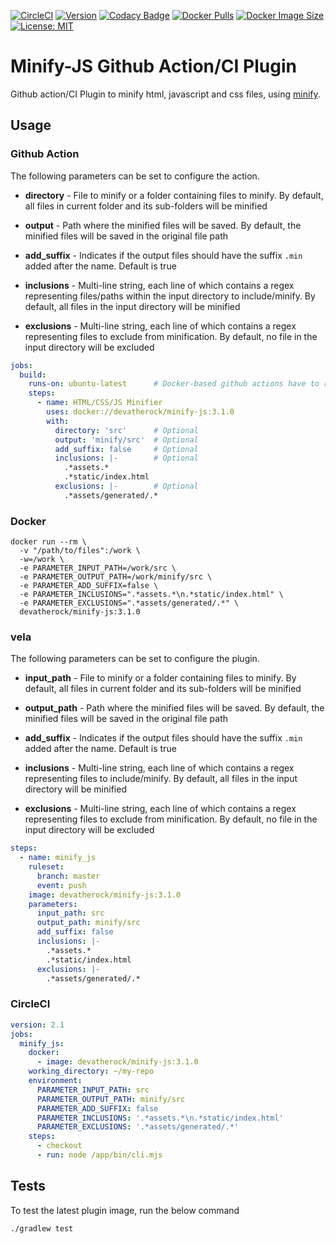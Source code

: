 [![CircleCI](https://circleci.com/gh/devatherock/minify-js.svg?style=svg)](https://circleci.com/gh/devatherock/minify-js)
[![Version](https://img.shields.io/docker/v/devatherock/minify-js?sort=semver)](https://hub.docker.com/r/devatherock/minify-js/)
[![Codacy Badge](https://app.codacy.com/project/badge/Grade/a8694aab3fe44e6da2696ad628daf618)](https://www.codacy.com/gh/devatherock/minify-js/dashboard?utm_source=github.com&amp;utm_medium=referral&amp;utm_content=devatherock/minify-js&amp;utm_campaign=Badge_Grade)
[![Docker Pulls](https://img.shields.io/docker/pulls/devatherock/minify-js.svg)](https://hub.docker.com/r/devatherock/minify-js/)
[![Docker Image Size](https://img.shields.io/docker/image-size/devatherock/minify-js.svg?sort=date)](https://hub.docker.com/r/devatherock/minify-js/)
[![License: MIT](https://img.shields.io/badge/License-MIT-yellow.svg)](https://github.com/JossyDevers/minify-js/blob/master/LICENSE)
# Minify-JS Github Action/CI Plugin
Github action/CI Plugin to minify html, javascript and css files, using [minify](https://www.npmjs.com/package/minify).

## Usage
### Github Action
The following parameters can be set to configure the action.

*   **directory** - File to minify or a folder containing files to minify. By default, all files in current folder and
  its sub-folders will be minified

*   **output** - Path where the minified files will be saved. By default, the minified files will be saved in the
  original file path

*   **add_suffix** - Indicates if the output files should have the suffix `.min` added after the name. Default is true

*   **inclusions** -  Multi-line string, each line of which contains a regex representing files/paths within the input directory to include/minify. By default, all files in the input directory will be minified

*   **exclusions** -  Multi-line string, each line of which contains a regex representing files to exclude from minification. By default, no file in the input directory will be excluded

```yaml
jobs:
  build:
    runs-on: ubuntu-latest      # Docker-based github actions have to run on a linux environment
    steps:
      - name: HTML/CSS/JS Minifier
        uses: docker://devatherock/minify-js:3.1.0
        with:
          directory: 'src'      # Optional
          output: 'minify/src'  # Optional
          add_suffix: false     # Optional
          inclusions: |-        # Optional
            .*assets.*
            .*static/index.html
          exclusions: |-        # Optional
            .*assets/generated/.*
```

### Docker

```shell
docker run --rm \
  -v "/path/to/files":/work \
  -w=/work \
  -e PARAMETER_INPUT_PATH=/work/src \
  -e PARAMETER_OUTPUT_PATH=/work/minify/src \
  -e PARAMETER_ADD_SUFFIX=false \
  -e PARAMETER_INCLUSIONS=".*assets.*\n.*static/index.html" \
  -e PARAMETER_EXCLUSIONS=".*assets/generated/.*" \
  devatherock/minify-js:3.1.0
```

### vela
The following parameters can be set to configure the plugin.

*   **input_path** - File to minify or a folder containing files to minify. By default, all files in current folder and
  its sub-folders will be minified

*   **output_path** - Path where the minified files will be saved. By default, the minified files will be saved in the
  original file path

*   **add_suffix** - Indicates if the output files should have the suffix `.min` added after the name. Default is true

*   **inclusions** -  Multi-line string, each line of which contains a regex representing files to include/minify. By default, all files in the input directory will be minified

*   **exclusions** -  Multi-line string, each line of which contains a regex representing files to exclude from minification. By default, no file in the input directory will be excluded

```yaml
steps:
  - name: minify_js
    ruleset:
      branch: master
      event: push
    image: devatherock/minify-js:3.1.0
    parameters:
      input_path: src
      output_path: minify/src
      add_suffix: false
      inclusions: |-
        .*assets.*
        .*static/index.html
      exclusions: |-
        .*assets/generated/.*        
```

### CircleCI

```yaml
version: 2.1
jobs:
  minify_js:
    docker:
      - image: devatherock/minify-js:3.1.0
    working_directory: ~/my-repo
    environment:
      PARAMETER_INPUT_PATH: src
      PARAMETER_OUTPUT_PATH: minify/src
      PARAMETER_ADD_SUFFIX: false
      PARAMETER_INCLUSIONS: '.*assets.*\n.*static/index.html'
      PARAMETER_EXCLUSIONS: '.*assets/generated/.*'
    steps:
      - checkout
      - run: node /app/bin/cli.mjs
```

## Tests
To test the latest plugin image, run the below command

```shell
./gradlew test
```
